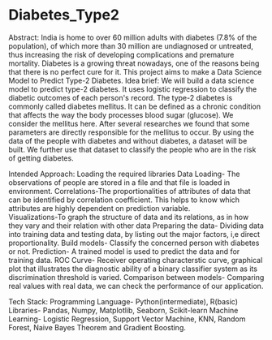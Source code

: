 # Diabetes_Type2
Abstract:
India is home to over 60 million adults with diabetes (7.8% of the population), of which more than 30 million are undiagnosed or untreated, 
thus increasing the risk of developing complications and premature mortality. 
Diabetes is a growing threat nowadays, one of the reasons being that there is no perfect cure for it. 
This project aims to make a Data Science Model to Predict Type-2 Diabetes.
Idea brief:
We will build a data science model to predict type-2 diabetes. It uses logistic regression to classify the diabetic outcomes of each person's record. 
The type-2 diabetes is commonly called diabetes mellitus. It can be defined as a chronic condition that affects the way the body processes blood sugar (glucose). We consider the mellitus here. After several researches we found that some parameters are directly responsible for the mellitus to occur. By using the data of the people with diabetes and without diabetes, a dataset will be  built. We further use that dataset to classify the people who are in the risk of getting diabetes. 

Intended Approach:
Loading the required libraries
Data Loading- The observations of people are stored in a file and that file is loaded in environment.
Correlations-The proportionalities of attributes of data that can be identified by correlation coefficient. This helps to know which attributes are highly dependent on prediction variable.  
Visualizations-To  graph the structure of data and its relations, as in how they vary and their relation with other data
Preparing the data- Dividing data into training data and testing data, by listing out the major factors, i,e direct proportionality.
Build models- Classify the concerned person with diabetes or not. 
Prediction- A trained model is used to predict the data and for training data.
ROC Curve- Receiver operating characterstic curve, graphical plot that illustrates the diagnostic ability of a binary classifier system as its discrimination threshold is varied.
Comparison between models- Comparing real values with real data, we can check the performance of our application. 

Tech Stack:
Programming Language- Python(intermediate), R(basic)
Libraries- Pandas, Numpy, Matplotlib, Seaborn, Scikit-learn
Machine Learning- Logistic Regression, Support Vector Machine, KNN, Random Forest, Naive Bayes Theorem and Gradient Boosting.
